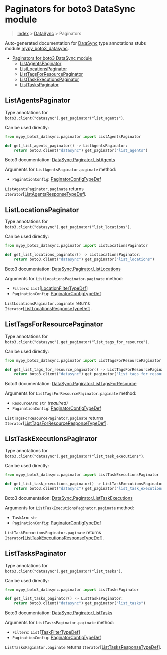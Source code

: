 # Paginators for boto3 DataSync module

> [Index](..) > [DataSync](.) > Paginators

Auto-generated documentation for
[DataSync](https://boto3.amazonaws.com/v1/documentation/api/1.17.75/reference/services/datasync.html#DataSync)
type annotations stubs module
[mypy_boto3_datasync](https://pypi.org/project/mypy-boto3-datasync/).

- [Paginators for boto3 DataSync module](#paginators-for-boto3-datasync-module)
  - [ListAgentsPaginator](#listagentspaginator)
  - [ListLocationsPaginator](#listlocationspaginator)
  - [ListTagsForResourcePaginator](#listtagsforresourcepaginator)
  - [ListTaskExecutionsPaginator](#listtaskexecutionspaginator)
  - [ListTasksPaginator](#listtaskspaginator)

## ListAgentsPaginator

Type annotations for `boto3.client("datasync").get_paginator("list_agents")`.

Can be used directly:

```python
from mypy_boto3_datasync.paginator import ListAgentsPaginator

def get_list_agents_paginator() -> ListAgentsPaginator:
    return boto3.client("datasync").get_paginator("list_agents")
```

Boto3 documentation:
[DataSync.Paginator.ListAgents](https://boto3.amazonaws.com/v1/documentation/api/1.17.75/reference/services/datasync.html#DataSync.Paginator.ListAgents)

Arguments for `ListAgentsPaginator.paginate` method:

- `PaginationConfig`:
  [PaginatorConfigTypeDef](./type_defs.md#paginatorconfigtypedef)

`ListAgentsPaginator.paginate` returns
`Iterator`\[[ListAgentsResponseTypeDef](./type_defs.md#listagentsresponsetypedef)\].

## ListLocationsPaginator

Type annotations for
`boto3.client("datasync").get_paginator("list_locations")`.

Can be used directly:

```python
from mypy_boto3_datasync.paginator import ListLocationsPaginator

def get_list_locations_paginator() -> ListLocationsPaginator:
    return boto3.client("datasync").get_paginator("list_locations")
```

Boto3 documentation:
[DataSync.Paginator.ListLocations](https://boto3.amazonaws.com/v1/documentation/api/1.17.75/reference/services/datasync.html#DataSync.Paginator.ListLocations)

Arguments for `ListLocationsPaginator.paginate` method:

- `Filters`:
  `List`\[[LocationFilterTypeDef](./type_defs.md#locationfiltertypedef)\]
- `PaginationConfig`:
  [PaginatorConfigTypeDef](./type_defs.md#paginatorconfigtypedef)

`ListLocationsPaginator.paginate` returns
`Iterator`\[[ListLocationsResponseTypeDef](./type_defs.md#listlocationsresponsetypedef)\].

## ListTagsForResourcePaginator

Type annotations for
`boto3.client("datasync").get_paginator("list_tags_for_resource")`.

Can be used directly:

```python
from mypy_boto3_datasync.paginator import ListTagsForResourcePaginator

def get_list_tags_for_resource_paginator() -> ListTagsForResourcePaginator:
    return boto3.client("datasync").get_paginator("list_tags_for_resource")
```

Boto3 documentation:
[DataSync.Paginator.ListTagsForResource](https://boto3.amazonaws.com/v1/documentation/api/1.17.75/reference/services/datasync.html#DataSync.Paginator.ListTagsForResource)

Arguments for `ListTagsForResourcePaginator.paginate` method:

- `ResourceArn`: `str` *(required)*
- `PaginationConfig`:
  [PaginatorConfigTypeDef](./type_defs.md#paginatorconfigtypedef)

`ListTagsForResourcePaginator.paginate` returns
`Iterator`\[[ListTagsForResourceResponseTypeDef](./type_defs.md#listtagsforresourceresponsetypedef)\].

## ListTaskExecutionsPaginator

Type annotations for
`boto3.client("datasync").get_paginator("list_task_executions")`.

Can be used directly:

```python
from mypy_boto3_datasync.paginator import ListTaskExecutionsPaginator

def get_list_task_executions_paginator() -> ListTaskExecutionsPaginator:
    return boto3.client("datasync").get_paginator("list_task_executions")
```

Boto3 documentation:
[DataSync.Paginator.ListTaskExecutions](https://boto3.amazonaws.com/v1/documentation/api/1.17.75/reference/services/datasync.html#DataSync.Paginator.ListTaskExecutions)

Arguments for `ListTaskExecutionsPaginator.paginate` method:

- `TaskArn`: `str`
- `PaginationConfig`:
  [PaginatorConfigTypeDef](./type_defs.md#paginatorconfigtypedef)

`ListTaskExecutionsPaginator.paginate` returns
`Iterator`\[[ListTaskExecutionsResponseTypeDef](./type_defs.md#listtaskexecutionsresponsetypedef)\].

## ListTasksPaginator

Type annotations for `boto3.client("datasync").get_paginator("list_tasks")`.

Can be used directly:

```python
from mypy_boto3_datasync.paginator import ListTasksPaginator

def get_list_tasks_paginator() -> ListTasksPaginator:
    return boto3.client("datasync").get_paginator("list_tasks")
```

Boto3 documentation:
[DataSync.Paginator.ListTasks](https://boto3.amazonaws.com/v1/documentation/api/1.17.75/reference/services/datasync.html#DataSync.Paginator.ListTasks)

Arguments for `ListTasksPaginator.paginate` method:

- `Filters`: `List`\[[TaskFilterTypeDef](./type_defs.md#taskfiltertypedef)\]
- `PaginationConfig`:
  [PaginatorConfigTypeDef](./type_defs.md#paginatorconfigtypedef)

`ListTasksPaginator.paginate` returns
`Iterator`\[[ListTasksResponseTypeDef](./type_defs.md#listtasksresponsetypedef)\].
